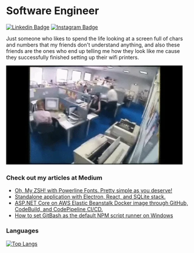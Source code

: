 # Software Engineer

[![Linkedin Badge](https://img.shields.io/badge/-LinkedIn-blue?style=flat-square&logo=Linkedin&logoColor=white&link=https://www.linkedin.com/in/fmacedoo/)](https://www.linkedin.com/in/fmacedoo/)
[![Instagram Badge](https://img.shields.io/badge/-Instagram-C13584?style=flat-square&labelColor=C13584&logo=instagram&logoColor=white&link=https://www.instagram.com/filasmassas/)](https://www.instagram.com/filasmassas/)

Just someone who likes to spend the life looking at a screen full of chars and numbers that my friends don't understand anything, and also these friends are the ones who end up telling me how they look like me cause they successfully finished setting up their wifi printers.

![Printer](giphy.webp)

### Check out my articles at Medium

- [Oh, My ZSH! with Powerline Fonts. Pretty simple as you deserve!](https://fmacedoo.medium.com/oh-my-zsh-with-powerline-fonts-pretty-simple-as-you-deserve-fbe7f6d23723)
- [Standalone application with Electron, React, and SQLite stack.](https://fmacedoo.medium.com/standalone-application-with-electron-react-and-sqlite-stack-9536a8b5a7b9)
- [ASP.NET Core on AWS Elastic Beanstalk Docker image through GitHub, CodeBuild, and CodePipeline CI/CD.](https://fmacedoo.medium.com/asp-net-core-on-aws-elastic-beanstalk-docker-image-through-github-codebuild-and-codepipeline-bfe00d8dbec6)
- [How to set GitBash as the default NPM script runner on Windows](https://fmacedoo.medium.com/how-to-set-gitbash-as-the-default-npm-script-runner-on-windows-50d6bd670715)

### Languages

[![Top Langs](https://github-readme-stats.vercel.app/api/top-langs/?username=fmacedoo&layout=compact&langs_count=10&count_private=true&theme=dracula)](https://github.com/fmacedoo)

